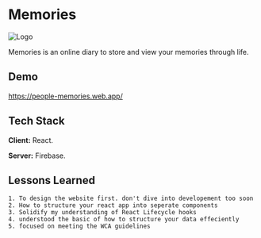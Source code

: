 
# Memories
 ![Logo](https://people-memories.web.app/static/media/lgoo.8909139bac1b10524549.png)


Memories is an online diary to store and view your memories through life.


## Demo

https://people-memories.web.app/

## Tech Stack

**Client:** React.

**Server:** Firebase.


## Lessons Learned

    1. To design the website first. don't dive into developement too soon
    2. How to structure your react app into seperate components 
    3. Solidify my understanding of React Lifecycle hooks
    4. understood the basic of how to structure your data effeciently
    5. focused on meeting the WCA guidelines

